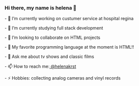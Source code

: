 ### Hi there, my name is helena 👋

<p>- 🔭 I’m currently working on custumer service at hospital regina</p>
<p>- 🌱 I’m currently studying full stack development</p>
<p>- 👯 I’m looking to collaborate on HTML projects</p>
<p>- 🤔 My favorite programming language at the moment is HTML!!</p>
<p>- 💬 Ask me about tv shows and classic films</p>
<p>- 📫 How to reach me:<a href="https://www.instagram.com/helenakrst/"> @helenakrst</a></p>
<p>- ⚡ Hobbies: collecting analog cameras and vinyl records</p>
